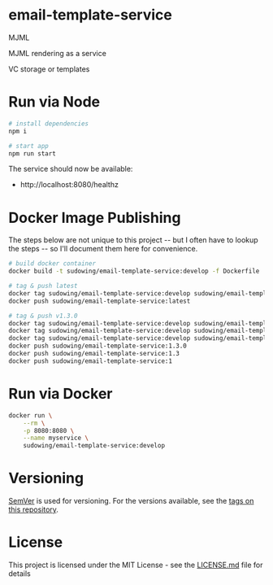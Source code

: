 # email-template-service

MJML

MJML rendering as a service

VC storage or templates




# <a id="run_via_node"></a>Run via Node

```sh
# install dependencies
npm i

# start app
npm run start
```

The service should now be available:
 - http://localhost:8080/healthz


# <a id="docker_image"></a>Docker Image Publishing

The steps below are not unique to this project -- but I often have to lookup the steps -- so I'll document them here for convenience.

```sh
# build docker container
docker build -t sudowing/email-template-service:develop -f Dockerfile .

# tag & push latest
docker tag sudowing/email-template-service:develop sudowing/email-template-service:latest
docker push sudowing/email-template-service:latest

# tag & push v1.3.0
docker tag sudowing/email-template-service:develop sudowing/email-template-service:1.3.0
docker tag sudowing/email-template-service:develop sudowing/email-template-service:1.3
docker tag sudowing/email-template-service:develop sudowing/email-template-service:1
docker push sudowing/email-template-service:1.3.0
docker push sudowing/email-template-service:1.3
docker push sudowing/email-template-service:1
```

# <a id="run_via_docker"></a>Run via Docker

```sh
docker run \
	--rm \
	-p 8080:8080 \
	--name myservice \
	sudowing/email-template-service:develop
```

# <a id="versioning"></a>Versioning

[SemVer](http://semver.org/) is used for versioning. For the versions available, see the [tags on this repository](https://github.com/sudowing/email-template-service-docker/tags). 

# <a id="license"></a>License

This project is licensed under the MIT License - see the [LICENSE.md](LICENSE.md) file for details